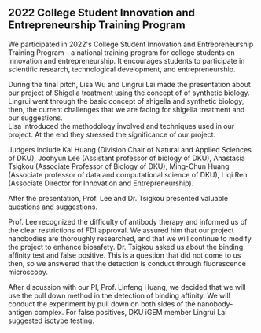 ## 2022 College Student Innovation and Entrepreneurship Training Program
We participated in 2022's College Student Innovation and Entrepreneurship Training
Program—a national training program for college students on innovation and entrepreneurship.
It encourages students to participate in scientific research, technological development,
and entrepreneurship.

During the final pitch,
Lisa Wu and Lingrui Lai made the presentation about our project of Shigella treatment
using the concept of of synthetic biology.
Lingrui went through the basic concept of shigella and synthetic biology,
then,
the current challenges that we are facing for shigella treatment
and our suggestions.  
Lisa introduced the methodology involved and techniques used in our project.
At the end they stressed the significance of our project.

Judgers include Kai Huang (Division Chair of Natural and Applied Sciences of DKU),
Joohyun Lee (Assistant professor of biology of DKU),
Anastasia Tsigkou (Associate Professor of Biology of DKU),
Ming-Chun Huang (Associate professor of data and computational science of DKU),
Liqi Ren (Associate Director for Innovation and Entrepreneurship).

After the presentation, Prof. Lee and Dr. Tsigkou presented valuable questions and suggestions.

Prof. Lee recognized the difficulty of antibody therapy and
informed us of the clear restrictions of FDI approval.
We assured him that our project nanobodies are thoroughly researched,
and that we will continue to modify the project to enhance biosafety.
Dr. Tsigkou asked us about the binding affinity test and false positive.
This is a question that did not come to us then, so we answered that
the detection is conduct through fluorescence microscopy.

After discussion with our PI, Prof. Linfeng Huang, we decided that we will use the pull down method
in the detection of binding affinity. We will conduct the experiment by pull down on both sides
of the nanobody-antigen complex.
For false positives, DKU iGEM member Lingrui Lai suggested isotype testing.
